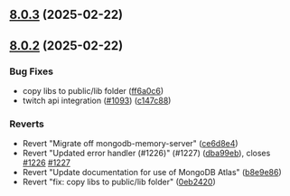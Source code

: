 ## [8.0.3](https://github.com/sahat/hackathon-starter/compare/8.0.2...8.0.3) (2025-02-22)



## [8.0.2](https://github.com/sahat/hackathon-starter/compare/ff6a0c61a8f7169391515ebe2ecf284c75776a6d...8.0.2) (2025-02-22)


### Bug Fixes

* copy libs to public/lib folder ([ff6a0c6](https://github.com/sahat/hackathon-starter/commit/ff6a0c61a8f7169391515ebe2ecf284c75776a6d))
* twitch api integration ([#1093](https://github.com/sahat/hackathon-starter/issues/1093)) ([c147c88](https://github.com/sahat/hackathon-starter/commit/c147c88df3e8a7d76569ba39011973c8632c6388))


### Reverts

* Revert "Migrate off mongodb-memory-server" ([ce6d8e4](https://github.com/sahat/hackathon-starter/commit/ce6d8e4135885fa6a4aeabe710f9be64233de855))
* Revert "Updated error handler (#1226)" (#1227) ([dba99eb](https://github.com/sahat/hackathon-starter/commit/dba99eb971246d17971c0d52d394fe3ca8ae1536)), closes [#1226](https://github.com/sahat/hackathon-starter/issues/1226) [#1227](https://github.com/sahat/hackathon-starter/issues/1227)
* Revert "Update documentation for use of MongoDB Atlas" ([b8e9e86](https://github.com/sahat/hackathon-starter/commit/b8e9e86c4b9f4f8567c55d362a475285859f84e0))
* Revert "fix: copy libs to public/lib folder" ([0eb2420](https://github.com/sahat/hackathon-starter/commit/0eb242098a490e00846dbff7b8c636f04a1ed7c8))



